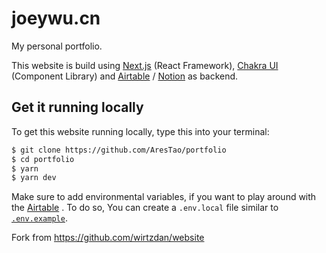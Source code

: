 # joeywu.cn
My personal portfolio.

This website is build using [Next.js](https://nextjs.org/) (React Framework), [Chakra UI](https://chakra-ui.com) (Component Library) and [Airtable](https://airtable.com/invite/r/lZRqLnNl) / [Notion](https://www.notion.so/) as backend.

## Get it running locally

To get this website running locally, type this into your terminal:

```bash
$ git clone https://github.com/AresTao/portfolio
$ cd portfolio
$ yarn
$ yarn dev
```

Make sure to add environmental variables, if you want to play around with the [Airtable](https://airtable.com/invite/r/lZRqLnNl) . To do so, You can create a `.env.local` file similar to [`.env.example`](https://github.com/AresTao/portfolio/blob/master/.env.example).

Fork from https://github.com/wirtzdan/website